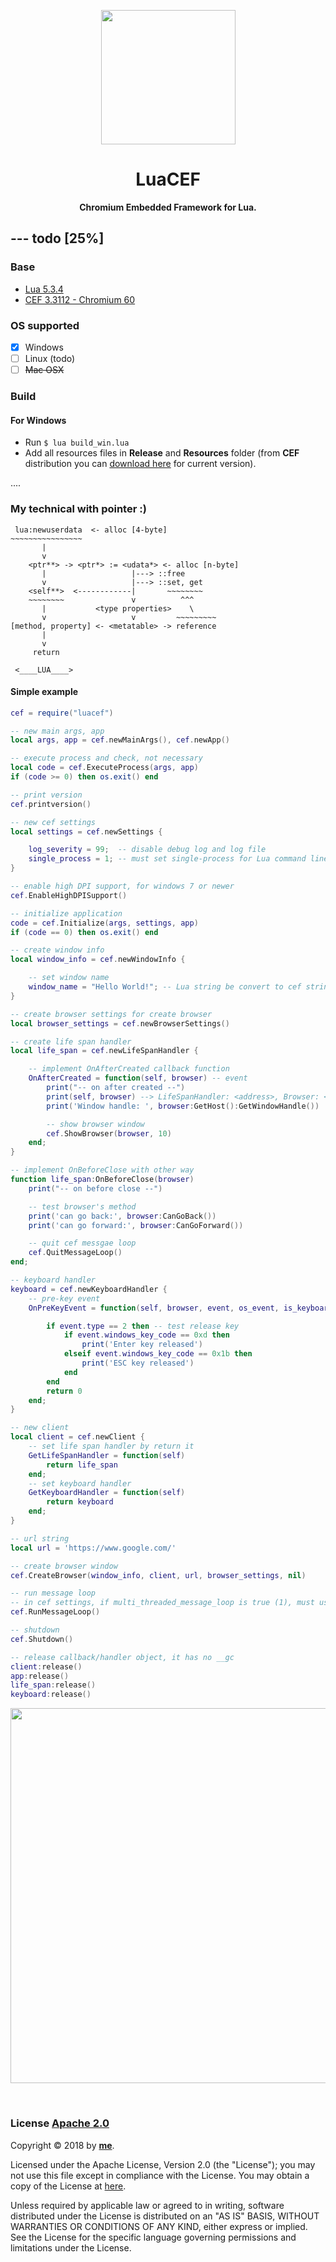 <p align="center">
	<a href="https://github.com/wy3/luacef">
		<img src="https://github.com/wy3/luacef/raw/master/lcf.png" alt="" width="215px">
	</a>
	<h1 align="center"> LuaCEF </h1>
	<p align="center">
    	<strong> Chromium Embedded Framework for Lua. </strong>
 	</p>
</p>

## --- __todo__ [25%]

### Base
- [Lua 5.3.4](https://www.lua.org/ftp/)
- [CEF 3.3112 - Chromium 60](http://opensource.spotify.com/cefbuilds/index.html)

### OS supported
- [x] Windows
- [ ] Linux (todo)
- [ ] ~~Mac OSX~~

### Build
#### For Windows
- Run `$ lua build_win.lua`
- Add all resources files in __Release__ and __Resources__ folder (from __CEF__ distribution you can [download here](http://opensource.spotify.com/cefbuilds/cef_binary_3.3112.1659.gfef43e0_windows32_minimal.tar.bz2) for current version).

....

### My technical with pointer :)

```
 lua:newuserdata  <- alloc [4-byte]
~~~~~~~~~~~~~~~~
       |
       v
    <ptr**> -> <ptr*> := <udata*> <- alloc [n-byte]
       |                   |---> ::free
       v                   |---> ::set, get
    <self**>  <------------|       ~~~~~~~~
    ~~~~~~~~               v          ^^^
       |           <type properties>    \
       v                   v         ~~~~~~~~~
[method, property] <- <metatable> -> reference
       |
       v
     return

 <____LUA____>
```

#### Simple example

```lua
cef = require("luacef")

-- new main args, app
local args, app = cef.newMainArgs(), cef.newApp() 

-- execute process and check, not necessary
local code = cef.ExecuteProcess(args, app)
if (code >= 0) then os.exit() end

-- print version
cef.printversion()

-- new cef settings
local settings = cef.newSettings {

	log_severity = 99;	-- disable debug log and log file		
	single_process = 1; -- must set single-process for Lua command line	
}

-- enable high DPI support, for windows 7 or newer
cef.EnableHighDPISupport()

-- initialize application
code = cef.Initialize(args, settings, app)
if (code == 0) then os.exit() end

-- create window info
local window_info = cef.newWindowInfo {

	-- set window name
	window_name = "Hello World!"; -- Lua string be convert to cef string, accept unicode
}

-- create browser settings for create browser
local browser_settings = cef.newBrowserSettings()

-- create life span handler
local life_span = cef.newLifeSpanHandler {

	-- implement OnAfterCreated callback function
	OnAfterCreated = function(self, browser) -- event
		print("-- on after created --")
		print(self, browser) --> LifeSpanHandler: <address>, Browser: <address>
		print('Window handle: ', browser:GetHost():GetWindowHandle())

		-- show browser window
		cef.ShowBrowser(browser, 10)
	end;
}

-- implement OnBeforeClose with other way
function life_span:OnBeforeClose(browser)
	print("-- on before close --")

	-- test browser's method
	print('can go back:', browser:CanGoBack())
	print('can go forward:', browser:CanGoForward())

	-- quit cef messgae loop
	cef.QuitMessageLoop()
end;

-- keyboard handler
keyboard = cef.newKeyboardHandler {
	-- pre-key event
	OnPreKeyEvent = function(self, browser, event, os_event, is_keyboard_shortcut)

		if event.type == 2 then -- test release key
			if event.windows_key_code == 0xd then
				print('Enter key released')
			elseif event.windows_key_code == 0x1b then
				print('ESC key released')
			end
		end
		return 0
	end;
}

-- new client
local client = cef.newClient {
	-- set life span handler by return it
	GetLifeSpanHandler = function(self) 
		return life_span
	end;
	-- set keyboard handler
	GetKeyboardHandler = function(self)
		return keyboard
	end;
}

-- url string
local url = 'https://www.google.com/'

-- create browser window
cef.CreateBrowser(window_info, client, url, browser_settings, nil)

-- run message loop
-- in cef settings, if multi_threaded_message_loop is true (1), must use window message loop
cef.RunMessageLoop()

-- shutdown
cef.Shutdown()

-- release callback/handler object, it has no __gc
client:release()
app:release()
life_span:release()
keyboard:release()
```

<p align="center">
<img src="https://i.imgur.com/8mmTqjW.png" width="600">
</p>

<br>

### License [Apache 2.0](https://github.com/wy3/luacef/blob/master/LICENSE)

Copyright © 2018 by [__me__](https://github.com/wy3).

Licensed under the Apache License, Version 2.0 (the "License");
you may not use this file except in compliance with the License.
You may obtain a copy of the License at [here](http://www.apache.org/licenses/LICENSE-2.0).
   
Unless required by applicable law or agreed to in writing, software
distributed under the License is distributed on an "AS IS" BASIS,
WITHOUT WARRANTIES OR CONDITIONS OF ANY KIND, either express or implied.
See the License for the specific language governing permissions and
limitations under the License.
